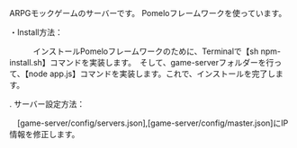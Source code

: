 ARPGモックゲームのサーバーです。 Pomeloフレームワークを使っています。

・Install方法：

　　　インストールPomeloフレームワークのために、Terminalで【sh npm-install.sh】コマンドを実装します。　そして、game-serverフォルダーを行って、【node app.js】コマンドを実装します。これで、インストールを完了します。

. サーバー設定方法：

　[game-server/config/servers.json],[game-server/config/master.json]にIP情報を修正します。
